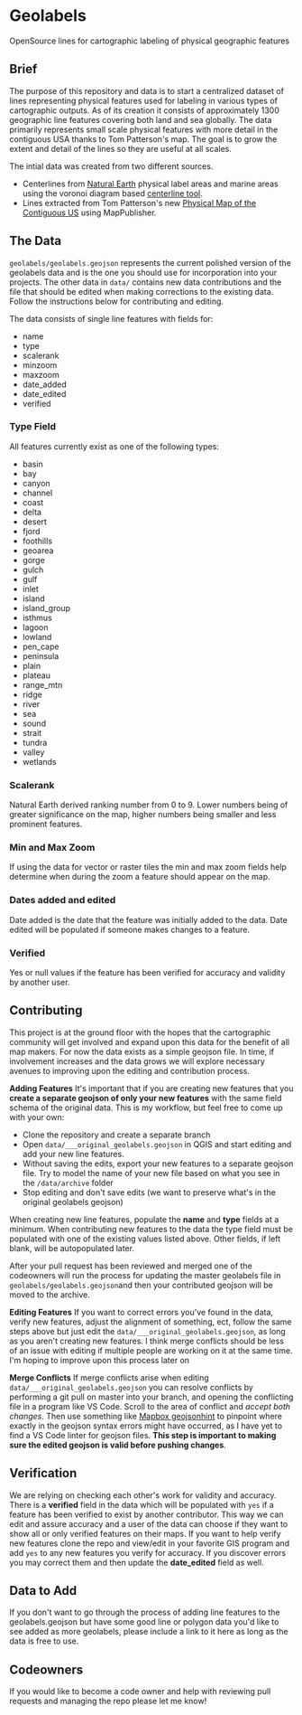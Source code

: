 # Geolabels
OpenSource lines for cartographic labeling of physical geographic features

## Brief
The purpose of this repository and data is to start a centralized dataset of lines representing physical features used for labeling in various types of cartographic outputs. As of its creation it consists of approximately 1300 geographic line features covering both land and sea globally. The data primarily represents small scale physical features with more detail in the contiguous USA thanks to Tom Patterson's map. The goal is to grow the extent and detail of the lines so they are useful at all scales. 

The intial data was created from two different sources. 

*   Centerlines from [Natural Earth](https://www.naturalearthdata.com/downloads/10m-physical-vectors/10m-physical-labels/) physical label areas and marine areas using the voronoi diagram based [centerline tool](https://github.com/ungarj/label_centerlines). 
*   Lines extracted from Tom Patterson's new [Physical Map of the Contiguous US](http://www.shadedrelief.com/us-physical/) using MapPublisher. 

## The Data
`geolabels/geolabels.geojson` represents the current polished version of the geolabels data and is the one you should use for incorporation into your projects. The other data in `data/` contains new data contributions and the file that should be edited when making corrections to the existing data. Follow the instructions below for contributing and editing.

The data consists of single line features with fields for:
*   name
*   type
*   scalerank
*   minzoom
*   maxzoom
*   date_added
*   date_edited
*   verified

### Type Field
All features currently exist as one of the following types:

* basin
* bay
* canyon
* channel
* coast
* delta
* desert
* fjord
* foothills
* geoarea
* gorge
* gulch
* gulf
* inlet
* island
* island_group
* isthmus
* lagoon
* lowland
* pen_cape
* peninsula
* plain
* plateau
* range_mtn
* ridge
* river
* sea
* sound
* strait
* tundra
* valley
* wetlands

### Scalerank
Natural Earth derived ranking number from 0 to 9. Lower numbers being of greater significance on the map, higher numbers being smaller and less prominent features.

### Min and Max Zoom
If using the data for vector or raster tiles the min and max zoom fields help determine when during the zoom a feature should appear on the map.

### Dates added and edited
Date added is the date that the feature was initially added to the data. Date edited will be populated if someone makes changes to a feature.

### Verified
Yes or null values if the feature has been verified for accuracy and validity by another user.

## Contributing
This project is at the ground floor with the hopes that the cartographic community will get involved and expand upon this data for the benefit of all map makers. For now the data exists as a simple geojson file. In time, if involvement increases and the data grows we will explore necessary avenues to improving upon the editing and contribution process.

**Adding Features**
It's important that if you are creating new features that you **create a separate geojson of only your new features** with the same field schema of the original data. This is my workflow, but feel free to come up with your own:
* Clone the repository and create a separate branch 
* Open `data/___original_geolabels.geojson` in QGIS and start editing and add your new line features.
* Without saving the edits, export your new features to a separate geojson file. Try to model the name of your new file based on what you see in the `/data/archive` folder
* Stop editing and don't save edits (we want to preserve what's in the original geolabels geojson)

When creating new line features, populate the **name** and **type** fields at a minimum. When contributing new features to the data the type field must be populated with one of the existing values listed above. Other fields, if left blank, will be autopopulated later.

After your pull request has been reviewed and merged one of the codeowners will run the process for updating the master geolabels file in `geolabels/geolabels.geojson`and then your contributed geojson will be moved to the archive. 

**Editing Features**
If you want to correct errors you've found in the data, verify new features, adjust the alignment of something, ect, follow the same steps above but just edit the `data/___original_geolabels.geojson`, as long as you aren't creating new features. I think merge conflicts should be less of an issue with editing if multiple people are working on it at the same time. I'm hoping to improve upon this process later on

**Merge Conflicts**
If merge conflicts arise when editing `data/___original_geolabels.geojson` you can resolve conflicts by performing a git pull on master into your branch, and opening the conflicting file in a program like VS Code. Scroll to the area of conflict and _accept both changes_. Then use something like [Mapbox geojsonhint](https://github.com/mapbox/geojsonhint) to pinpoint where exactly in the geojson syntax errors might have occurred, as I have yet to find a VS Code linter for geojson files. **This step is important to making sure the edited geojson is valid before pushing changes**.

## Verification
We are relying on checking each other's work for validity and accuracy. There is a **verified** field in the data which will be populated with `yes` if a feature has been verified to exist by another contributor. This way we can edit and assure accuracy and a user of the data can choose if they want to show all or only verified features on their maps. If you want to help verify new features clone the repo and view/edit in your favorite GIS program and add `yes` to any new features you verify for accuracy. If you discover errors you may correct them and then update the **date_edited** field as well.

## Data to Add
If you don't want to go through the process of adding line features to the geolabels.geojson but have some good line or polygon data you'd like to see added as more geolabels, please include a link to it here as long as the data is free to use.

## Codeowners
If you would like to become a code owner and help with reviewing pull requests and managing the repo please let me know!
